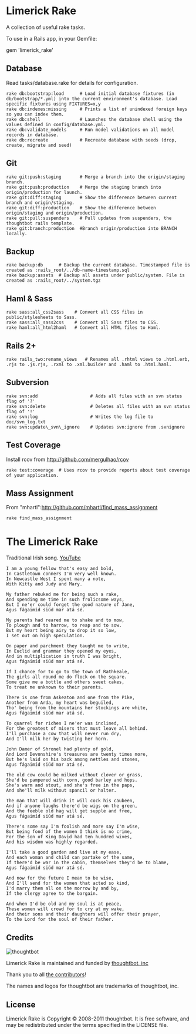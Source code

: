 Limerick Rake
=============

A collection of useful rake tasks.

To use in a Rails app, in your Gemfile:

  gem 'limerick_rake'

Database
--------

Read tasks/database.rake for details for configuration.

    rake db:bootstrap:load      # Load initial database fixtures (in db/bootstrap/*.yml) into the current environment's database. Load specific fixtures using FIXTURES=x,y
    rake db:indexes:missing     # Prints a list of unindexed foreign keys so you can index them.
    rake db:shell               # Launches the database shell using the values defined in config/database.yml.
    rake db:validate_models     # Run model validations on all model records in database.
    rake db:recreate            # Recreate database with seeds (drop, create, migrate and seed)

Git
---

    rake git:push:staging       # Merge a branch into the origin/staging branch.
    rake git:push:production    # Merge the staging branch into origin/production for launch.
    rake git:diff:staging       # Show the difference between current branch and origin/staging.
    rake git:diff:production    # Show the difference between origin/staging and origin/production.
    rake git:pull:suspenders    # Pull updates from suspenders, the thoughtbot rails template.
    rake git:branch:production  #Branch origin/production into BRANCH locally.

Backup
------

    rake backup:db      # Backup the current database. Timestamped file is created as :rails_root/../db-name-timestamp.sql
    rake backup:assets  # Backup all assets under public/system. File is created as :rails_root/../system.tgz

Haml & Sass
-----------

    rake sass:all_css2sass    # Convert all CSS files in public/stylesheets to Sass.
    rake sass:all_sass2css    # Convert all Sass files to CSS.
    rake haml:all_html2haml   # Convert all HTML files to Haml.

Rails 2+
--------

    rake rails_two:rename_views   # Renames all .rhtml views to .html.erb, .rjs to .js.rjs, .rxml to .xml.builder and .haml to .html.haml.

Subversion
----------

    rake svn:add                    # Adds all files with an svn status flag of '?'
    rake svn:delete                 # Deletes all files with an svn status flag of '!'
    rake svn:log                    # Writes the log file to doc/svn_log.txt
    rake svn:update\_svn\_ignore    # Updates svn:ignore from .svnignore

Test Coverage
-------------

Install rcov from http://github.com/mergulhao/rcov

    rake test:coverage  # Uses rcov to provide reports about test coverage of your application. 

Mass Assignment
---------------

From "mhartl":http://github.com/mhartl/find_mass_assignment

    rake find_mass_assignment

The Limerick Rake
=================

Traditional Irish song. [YouTube](http://www.youtube.com/v/e8moLHIW8xw)

    I am a young fellow that's easy and bold,
    In Castletown conners I'm very well known.
    In Newcastle West I spent many a note,
    With Kitty and Judy and Mary.
    
    My father rebuked me for being such a rake,
    And spending me time in such frolicsome ways,
    But I ne'er could forget the good nature of Jane,
    Agus fágaimíd siúd mar atá sé.
    
    My parents had reared me to shake and to mow,
    To plough and to harrow, to reap and to sow.
    But my heart being airy to drop it so low,
    I set out on high speculation.
    
    On paper and parchment they taught me to write,
    In Euclid and grammar they opened my eyes,
    And in multiplication in truth I was bright,
    Agus fágaimíd siúd mar atá sé.
    
    If I chance for to go to the town of Rathkeale,
    The girls all round me do flock on the square.
    Some give me a bottle and others sweet cakes,
    To treat me unknown to their parents.
    
    There is one from Askeaton and one from the Pike,
    Another from Arda, my heart was beguiled,
    Tho' being from the mountains her stockings are white,
    Agus fágaimíd siúd mar atá sé.
    
    To quarrel for riches I ne'er was inclined,
    For the greatest of misers that must leave all behind.
    I'll purchase a cow that will never run dry,
    And I'll milk her by twisting her horn.
    
    John Damer of Shronel had plenty of gold,
    And Lord Devonshire's treasures are twenty times more,
    But he's laid on his back among nettles and stones,
    Agus fágaimíd siúd mar atá sé.
    
    The old cow could be milked without clover or grass,
    She'd be pampered with corn, good barley and hops.
    She's warm and stout, and she's free in the paps,
    And she'll milk without spancil or halter.
    
    The man that will drink it will cock his caubeen,
    And if anyone laughs there'd be wigs on the green,
    And the feeble old hag will get supple and free,
    Agus fágaimíd siúd mar atá sé.
    
    There's some say I'm foolish and more say I'm wise,
    But being fond of the women I think is no crime,
    For the son of King David had ten hundred wives,
    And his wisdom was highly regarded.
    
    I'll take a good garden and live at my ease,
    And each woman and child can partake of the same,
    If there'd be war in the cabin, themselves they'd be to blame,
    Agus fágaimíd siúd mar atá sé.
    
    And now for the future I mean to be wise,
    And I'll send for the women that acted so kind,
    I'd marry them all on the morrow by and by,
    If the clergy agree to the bargain.
    
    And when I'd be old and my soul is at peace,
    These women will crowd for to cry at my wake,
    And their sons and their daughters will offer their prayer,
    To the Lord for the soul of their father.

Credits
-------

![thoughtbot](http://thoughtbot.com/images/tm/logo.png)

Limerick Rake is maintained and funded by [thoughtbot, inc](http://thoughtbot.com/community)

Thank you to all [the contributors](https://github.com/thoughtbot/limerick_rake/contributors)!

The names and logos for thoughtbot are trademarks of thoughtbot, inc.

License
-------

Limerick Rake is Copyright © 2008-2011 thoughtbot. It is free software, and may be redistributed under the terms specified in the LICENSE file.

